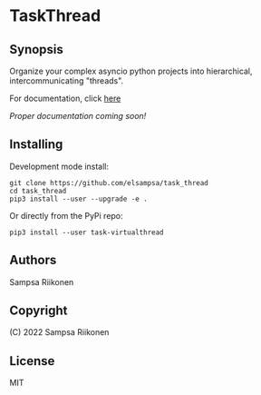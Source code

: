 # TaskThread

## Synopsis

Organize your complex asyncio python projects into hierarchical, intercommunicating "threads".

For documentation, click [here](https://elsampsa.github.io/task_thread)

*Proper documentation coming soon!*

## Installing

Development mode install:
```
git clone https://github.com/elsampsa/task_thread
cd task_thread
pip3 install --user --upgrade -e .
```

Or directly from the PyPi repo:
```
pip3 install --user task-virtualthread
```

## Authors
Sampsa Riikonen

## Copyright
(C) 2022 Sampsa Riikonen

## License
MIT
